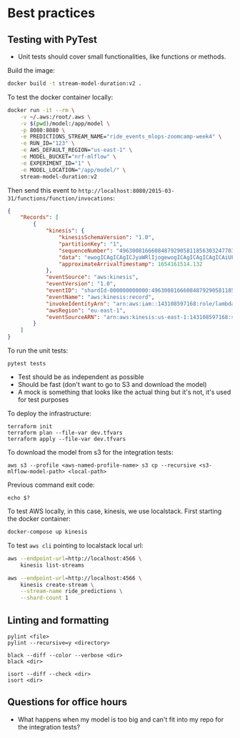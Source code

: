 # Best practices

## Testing with PyTest

- Unit tests should cover small functionalities, like functions or methods.

Build the image:
```bash
docker build -t stream-model-duration:v2 .
```

To test the docker container locally:
```bash
docker run -it --rm \
    -v ~/.aws:/root/.aws \
    -v $(pwd)/model:/app/model \
    -p 8080:8080 \
    -e PREDICTIONS_STREAM_NAME="ride_events_mlops-zoomcamp-week4" \
    -e RUN_ID="123" \
    -e AWS_DEFAULT_REGION="us-east-1" \
    -e MODEL_BUCKET="nrf-mlflow" \
    -e EXPERIMENT_ID="1" \
    -e MODEL_LOCATION="/app/model/" \
    stream-model-duration:v2
```

Then send this event to `http://localhost:8080/2015-03-31/functions/function/invocations`:
```JSON
{
    "Records": [
        {
            "kinesis": {
                "kinesisSchemaVersion": "1.0",
                "partitionKey": "1",
                "sequenceNumber": "49630081666084879290581185630324770398608704880802529282",
                "data": "ewogICAgICAgICJyaWRlIjogewogICAgICAgICAgICAiUFVMb2NhdGlvbklEIjogMTMwLAogICAgICAgICAgICAiRE9Mb2NhdGlvbklEIjogMjA1LAogICAgICAgICAgICAidHJpcF9kaXN0YW5jZSI6IDMuNjYKICAgICAgICB9LCAKICAgICAgICAicmlkZV9pZCI6IDI1NgogICAgfQ==",
                "approximateArrivalTimestamp": 1654161514.132
            },
            "eventSource": "aws:kinesis",
            "eventVersion": "1.0",
            "eventID": "shardId-000000000000:49630081666084879290581185630324770398608704880802529282",
            "eventName": "aws:kinesis:record",
            "invokeIdentityArn": "arn:aws:iam::143108597168:role/lambda_for_kinesis",
            "awsRegion": "eu-east-1",
            "eventSourceARN": "arn:aws:kinesis:us-east-1:143108597168:stream/ride_events_mlops-zoomcamp-week4"
        }
    ]
}
```

To run the unit tests:
```
pytest tests
```

- Test should be as independent as possible
- Should be fast (don't want to go to S3 and download the model)
- A mock is something that looks like the actual thing but it's not, it's used for test purposes

To deploy the infrastructure:
```
terraform init
terraform plan --file-var dev.tfvars
terraform apply --file-var dev.tfvars
```

To download the model from s3 for the integration tests:
```
aws s3 --profile <aws-named-profile-name> s3 cp --recursive <s3-mlflow-model-path> <local-path>
```

Previous command exit code:
```
echo $?
```

To test AWS locally, in this case, kinesis, we use localstack. First starting the docker container:
```bash
docker-compose up kinesis
```

To test `aws cli` pointing to localstack local url:
```bash
aws --endpoint-url=http://localhost:4566 \
    kinesis list-streams
``` 

```bash
aws --endpoint-url=http://localhost:4566 \
    kinesis create-stream \
    --stream-name ride_predictions \
    --shard-count 1
``` 

## Linting and formatting

```
pylint <file>
pylint --recursive=y <directory>
```

```
black --diff --color --verbose <dir>
black <dir>
```

```
isort --diff --check <dir>
isort <dir>
```

## Questions for office hours

- What happens when my model is too big and can't fit into my repo for the integration tests?